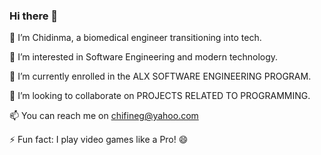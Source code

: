 ### Hi there 👋

👋 I’m Chidinma, a biomedical engineer transitioning into tech.

👀 I’m interested in Software Engineering and modern technology.

🌱 I’m currently enrolled in the ALX SOFTWARE ENGINEERING PROGRAM.

💞️ I’m looking to collaborate on PROJECTS RELATED TO PROGRAMMING.

📫 You can reach me on chifineg@yahoo.com

⚡ Fun fact: I play video games like a Pro! 😄
